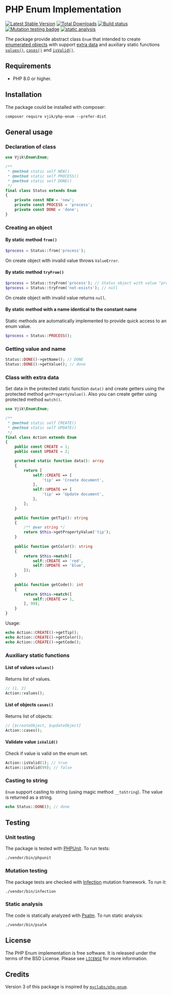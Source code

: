 # PHP Enum Implementation

[![Latest Stable Version](https://poser.pugx.org/vjik/php-enum/v/stable.png)](https://packagist.org/packages/vjik/php-enum)
[![Total Downloads](https://poser.pugx.org/vjik/php-enum/downloads.png)](https://packagist.org/packages/vjik/php-enum)
[![Build status](https://github.com/vjik/php-enum/workflows/build/badge.svg)](https://github.com/vjik/php-enum/actions?query=workflow%3Abuild)
[![Mutation testing badge](https://img.shields.io/endpoint?style=flat&url=https%3A%2F%2Fbadge-api.stryker-mutator.io%2Fgithub.com%2Fvjik%2Fphp-enum%2Fmaster)](https://dashboard.stryker-mutator.io/reports/github.com/vjik/php-enum/master)
[![static analysis](https://github.com/vjik/php-enum/workflows/static%20analysis/badge.svg)](https://github.com/vjik/php-enum/actions?query=workflow%3A%22static+analysis%22)

The package provide abstract class `Enum` that intended to create
[enumerated objects](https://en.wikipedia.org/wiki/Enumerated_type) with support [extra data](#extradata) and auxiliary static functions [`values()`](#values), [`cases()`](#cases) and [`isValid()`](#isValid).

## Requirements

- PHP 8.0 or higher.

## Installation

The package could be installed with composer:

```shell
composer require vjik/php-enum --prefer-dist
```

## General usage

### Declaration of class

```php
use Vjik\Enum\Enum;

/**
 * @method static self NEW()
 * @method static self PROCESS()
 * @method static self DONE()
 */
final class Status extends Enum
{
    private const NEW = 'new';
    private const PROCESS = 'process';
    private const DONE = 'done';
}
```

### Creating an object

#### By static method `from()`

```php
$process = Status::from('process');
```

On create object with invalid value throws `ValueError`.

#### By static method `tryFrom()`

```php
$process = Status::tryFrom('process'); // Status object with value "process"
$process = Status::tryFrom('not-exists'); // null
```

On create object with invalid value returns `null`.

#### By static method with a name identical to the constant name

Static methods are automatically implemented to provide quick access to an enum value.

```php
$process = Status::PROCESS();
```

### Getting value and name

```php
Status::DONE()->getName(); // DONE
Status::DONE()->getValue(); // done
```

### <a name="extradata"></a>Class with extra data

Set data in the protected static function `data()` and create getters using the protected method `getPropertyValue()`.
Also you can create getter using protected method `match()`.

```php
use Vjik\Enum\Enum;

/**
 * @method static self CREATE()
 * @method static self UPDATE()
 */
final class Action extends Enum
{
    public const CREATE = 1;
    public const UPDATE = 2;

    protected static function data(): array
    {
        return [
            self::CREATE => [
                'tip' => 'Create document',
            ],
            self::UPDATE => [
                'tip' => 'Update document',
            ],
        ];
    }

    public function getTip(): string
    {
        /** @var string */
        return $this->getPropertyValue('tip');
    }
    
    public function getColor(): string
    {
        return $this->match([
            self::CREATE => 'red',
            self::UPDATE => 'blue',
        ]);
    }
    
    public function getCode(): int
    {
        return $this->match([
            self::CREATE => 1,
        ], 99);
    }
}
```

Usage:

```php
echo Action::CREATE()->getTip();
echo Action::CREATE()->getColor();
echo Action::CREATE()->getCode();
```

### Auxiliary static functions

#### <a name="values"></a> List of values `values()`

Returns list of values.

```php
// [1, 2]
Action::values(); 
```

#### <a name="cases"></a> List of objects `cases()`

Returns list of objects:

```php
// [$createObject, $updateObject]
Action::cases();
```

#### <a name="isValid"></a> Validate value `isValid()`

Check if value is valid on the enum set.

```php
Action::isValid(1); // true
Action::isValid(99); // false
```

### Casting to string

`Enum` support casting to string (using magic method `__toString`). The value is returned as a string.

```php
echo Status::DONE(); // done
```

## Testing

### Unit testing

The package is tested with [PHPUnit](https://phpunit.de/). To run tests:

```shell
./vendor/bin/phpunit
```

### Mutation testing

The package tests are checked with [Infection](https://infection.github.io/) mutation framework. To run it:

```shell
./vendor/bin/infection
```

### Static analysis

The code is statically analyzed with [Psalm](https://psalm.dev/). To run static analysis:

```shell
./vendor/bin/psalm
```

## License

The PHP Enum implementation is free software. It is released under the terms of the BSD License. Please see [`LICENSE`](./LICENSE.md) for more information.

## Credits

Version 3 of this package is inspired by [`myclabs/php-enum`](https://github.com/myclabs/php-enum). 
